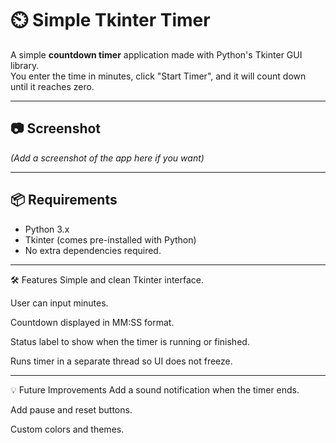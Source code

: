 # ⏲️ Simple Tkinter Timer

A simple **countdown timer** application made with Python's Tkinter GUI library.  
You enter the time in minutes, click "Start Timer", and it will count down until it reaches zero.

---

## 📷 Screenshot
*(Add a screenshot of the app here if you want)*

---

## 📦 Requirements
- Python 3.x
- Tkinter (comes pre-installed with Python)
- No extra dependencies required.

---
🛠 Features
Simple and clean Tkinter interface.

User can input minutes.

Countdown displayed in MM:SS format.

Status label to show when the timer is running or finished.

Runs timer in a separate thread so UI does not freeze.

----
💡 Future Improvements
Add a sound notification when the timer ends.

Add pause and reset buttons.

Custom colors and themes.
